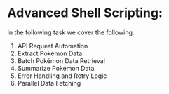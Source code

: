 # Advanced Shell Scripting:
In the following task we cover the following:
  1. API Request Automation
  2. Extract Pokémon Data
  3. Batch Pokémon Data Retrieval
  4. Summarize Pokémon Data
  5. Error Handling and Retry Logic
  6. Parallel Data Fetching
